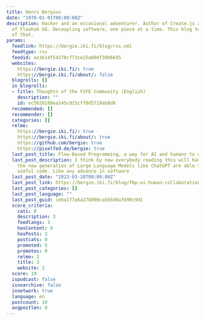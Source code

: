 ```yaml
---
title: Henri Bergius
date: "1970-01-01T00:00:00Z"
description: Hacker and an occasional adventurer. Author of Create.js and NoFlo, founder
  of Flowhub UG. Decoupling software, one piece at a time. This blog tells the story
  of that.
params:
  feedlink: https://bergie.iki.fi/blog/rss.xml
  feedtype: rss
  feedid: ae3614f54278cf73ce25a60df30666d5
  websites:
    https://bergie.iki.fi/: true
    https://bergie.iki.fi/about/: false
  blogrolls: []
  in_blogrolls:
  - title: Thoughts of the FSFE Community (English)
    description: ""
    id: ec5620188ea145cd15cff0d5719ab8d8
  recommended: []
  recommender: []
  categories: []
  relme:
    https://bergie.iki.fi/: true
    https://bergie.iki.fi/about/: true
    https://github.com/bergie: true
    https://pixelfed.de/bergie: true
  last_post_title: Flow-Based Programming, a way for AI and humans to develop together
  last_post_description: I think by now everybody reading this will have seen how
    the new generation of Large Language Models like ChatGPT are able to produce somewhat
    useful code. Like any advance in software
  last_post_date: "2023-03-20T00:00:00Z"
  last_post_link: https://bergie.iki.fi/blog/fbp-ai-human-collaboration/
  last_post_categories: []
  last_post_language: ""
  last_post_guid: ceba177a6a278090cabb5d0af690c9d1
  score_criteria:
    cats: 0
    description: 3
    feedlangs: 1
    hasContent: 0
    hasPosts: 3
    postcats: 0
    promoted: 5
    promotes: 0
    relme: 2
    title: 3
    website: 2
  score: 19
  ispodcast: false
  isnoarchive: false
  innetwork: true
  language: en
  postcount: 10
  avgpostlen: 0
---
```


